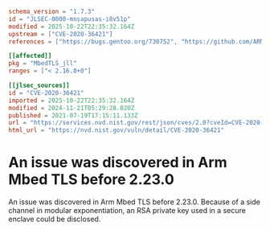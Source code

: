 ```toml
schema_version = "1.7.3"
id = "JLSEC-0000-mnsapusas-i8v51p"
modified = 2025-10-22T22:35:32.164Z
upstream = ["CVE-2020-36421"]
references = ["https://bugs.gentoo.org/730752", "https://github.com/ARMmbed/mbedtls/issues/3394", "https://github.com/ARMmbed/mbedtls/releases/tag/v2.16.7", "https://github.com/ARMmbed/mbedtls/releases/tag/v2.23.0", "https://lists.debian.org/debian-lts-announce/2022/12/msg00036.html", "https://bugs.gentoo.org/730752", "https://github.com/ARMmbed/mbedtls/issues/3394", "https://github.com/ARMmbed/mbedtls/releases/tag/v2.16.7", "https://github.com/ARMmbed/mbedtls/releases/tag/v2.23.0", "https://lists.debian.org/debian-lts-announce/2022/12/msg00036.html"]

[[affected]]
pkg = "MbedTLS_jll"
ranges = ["< 2.16.8+0"]

[[jlsec_sources]]
id = "CVE-2020-36421"
imported = 2025-10-22T22:35:32.164Z
modified = 2024-11-21T05:29:28.020Z
published = 2021-07-19T17:15:11.133Z
url = "https://services.nvd.nist.gov/rest/json/cves/2.0?cveId=CVE-2020-36421"
html_url = "https://nvd.nist.gov/vuln/detail/CVE-2020-36421"
```

# An issue was discovered in Arm Mbed TLS before 2.23.0

An issue was discovered in Arm Mbed TLS before 2.23.0. Because of a side channel in modular exponentiation, an RSA private key used in a secure enclave could be disclosed.

